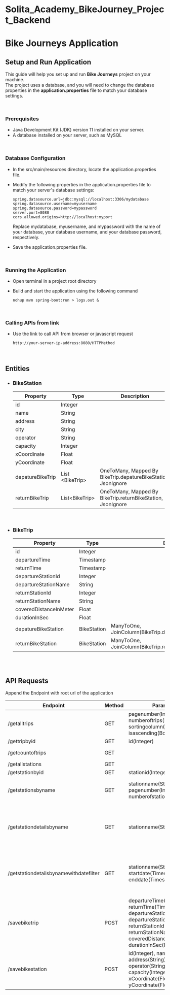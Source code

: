 # Solita_Academy_BikeJourney_Project_Backend

# Bike Journeys Application 

## Setup and Run Application

This guide will help you set up and run **Bike Journeys** project on your machine. <br>
The project uses a database, and you will need to change the database properties in the **application.properties** file to match your database settings.

<br/>

### Prerequisites
- Java Development Kit (JDK) version 11 installed on your server.
- A database installed on your server, such as MySQL

<br>

### Database Configuration

- In the src/main/resources directory, locate the application.properties file.
- Modify the following properties in the application.properties file to match your server's database settings:
    ```
    spring.datasource.url=jdbc:mysql://localhost:3306/mydatabase
    spring.datasource.username=myusername
    spring.datasource.password=mypassword
    server.port=8080
    cors.allowed.origins=http://localhost:myport

    ```

    Replace mydatabase, myusername, and mypassword with the name of your database, your database username, and your database password, respectively.

- Save the application.properties file.

<br>

### Running the Application

- Open terminal in a project root directory
- Build and start the application using the following command

    ```
    nohup mvn spring-boot:run > logs.out &
    ```
<br>

### Calling APIs from link

- Use the link to call API from browser or javascript request
    ```
    http://your-server-ip-address:8080/HTTPMethod
    ```

<br>

## Entities

- ### BikeStation

    | Property         | Type                  | Description                                                   |
    | ---------------- | --------------------- | ------------------------------------------------------------- |
    | id               | Integer               |                                                               |
    | name             | String                |                                                               |
    | address          | String                |                                                               |
    | city             | String                |                                                               |
    | operator         | String                |                                                               |
    | capacity         | Integer               |                                                               |
    | xCoordinate      | Float                 |                                                               |
    | yCoordinate      | Float                 |                                                               |
    | depatureBikeTrip | List &lt;BikeTrip&gt; | OneToMany, Mapped By BikeTrip.depatureBikeStation, JsonIgnore |
    | returnBikeTrip   | List&lt;BikeTrip&gt;  | OneToMany, Mapped By BikeTrip.returnBikeStation, JsonIgnore   |
<br>

- ### BikeTrip
    | Property               | Type        | Description                                                       |
    | ---------------------- | ----------- | ----------------------------------------------------------------- |
    | id                     | Integer     |                                                                   |
    | departureTime          | Timestamp   |                                                                   |
    | returnTime             | Timestamp   |                                                                   |
    | departureStationId     | Integer     |                                                                   |
    | departureStationName   | String      |                                                                   |
    | returnStationId        | Integer     |                                                                   |
    | returnStationName      | String      |                                                                   |
    | coveredDistanceInMeter | Float       |                                                                   |
    | durationInSec          | Float       |                                                                   |
    | depatureBikeStation    | BikeStation | ManyToOne, JoinColumn(BikeTrip.departureStationId=BikeStation.id) |
    | returnBikeStation      | BikeStation | ManyToOne, JoinColumn(BikeTrip.returnStationId=BikeStation.id)    |

<br>
<br>

## API Requests

Append the Endpoint with root url of the application

| Endpoint                               | Method | Parameters                                                                                                                                                                                                                       | Response                                                                                                                                                                                                                                                                                                                          |
| -------------------------------------- | ------ | -------------------------------------------------------------------------------------------------------------------------------------------------------------------------------------------------------------------------------- | --------------------------------------------------------------------------------------------------------------------------------------------------------------------------------------------------------------------------------------------------------------------------------------------------------------------------------- |
| /getalltrips                           | GET    | pagenumber(Integer), numberoftrips(Integer),<br> sortingcolumn(String), isascending(Boolean)                                                                                                                                     | totalPages(Integer), <br>pageContent(List&lt; BikeTrip&gt;)                                                                                                                                                                                                                                                                       |
| /gettripbyid                           | GET    | id(Integer)                                                                                                                                                                                                                      | Object&lt;BikeTrip&gt;                                                                                                                                                                                                                                                                                                            |
| /getcountoftrips                       | GET    |                                                                                                                                                                                                                                  | Count(List&lt;BikeTrip&gt;)(Integer) <br> *returns count of all BikeTrips                                                                                                                                                                                                                                                         |
| /getallstations                        | GET    |                                                                                                                                                                                                                                  | List&lt;BikeStation&gt;                                                                                                                                                                                                                                                                                                           |
| /getstationbyid                        | GET    | stationid(Integer)                                                                                                                                                                                                               | Object&lt;BikeStation&gt;                                                                                                                                                                                                                                                                                                         |
| /getstationsbyname                     | GET    | stationname(String), pagenumber(Integer), numberofstations(Integer)                                                                                                                                                              | totalPages(Integer), <br>pageContent(List&lt; BikeStation&gt;)<br> *returns BikeStation where name **starting** from requested **stationname**                                                                                                                                                                                    |
| /getstationdetailsbyname               | GET    | stationname(String)                                                                                                                                                                                                              | stationName(String), stationAddress(String),<br> departureStationAggregate{noOfStartingTrips(Integer), avgDistanceOfStartingTrips(Double)}, <br>returnStationAggregate{noOfEndingTrips(Integer), avgDistanceOfEndingTrips(Double)}, <br>  topFiveDepartureStations(List&lt;String&gt;), topFiveReturnStations(List&lt;String&gt;) |
| /getstationdetailsbynamewithdatefilter | GET    | stationname(String), startdate(Timestamp), enddate(Timestamp)                                                                                                                                                                    | stationName(String), stationAddress(String),<br> departureStationAggregate{noOfStartingTrips(Integer), avgDistanceOfStartingTrips(Double)}, <br>returnStationAggregate{noOfEndingTrips(Integer), avgDistanceOfEndingTrips(Double)}, <br>  topFiveDepartureStations(List&lt;String&gt;), topFiveReturnStations(List&lt;String&gt;) |
| /savebiketrip                          | POST   | departureTime(Timestamp), returnTime(Timestamp),<br> departureStationId(Integer), departureStationName(String),<br> returnStationId(Integer), returnStationName(String),<br> coveredDistanceInMeter(Float), durationInSec(Float) | Object&lt;BikeTrip&gt;                                                                                                                                                                                                                                                                                                            |
| /savebikestation                       | POST   | id(Integer), name(String),<br> address(String), city(String),<br> operator(String), capacity(Integer),<br> xCoordinate(Float), yCoordinate(Float)                                                                                | Object&lt;BikeStation&gt;                                                                                                                                                                                                                                                                                                         |
